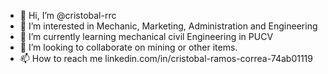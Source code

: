 - 👋 Hi, I’m @cristobal-rrc
- 👀 I’m interested in Mechanic, Marketing, Administration and Engineering
- 🌱 I’m currently learning mechanical civil Engineering in PUCV
- 💞️ I’m looking to collaborate on mining or other items.
- 📫 How to reach me linkedin.com/in/cristobal-ramos-correa-74ab01119

<!---
cristobal-rrc/cristobal-rrc is a ✨ special ✨ repository because its `README.md` (this file) appears on your GitHub profile.
You can click the Preview link to take a look at your changes.
--->
